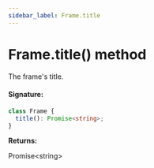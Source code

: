 ```yaml
---
sidebar_label: Frame.title
---
```


# Frame.title() method

The frame's title.

#### Signature:

```typescript
class Frame {
  title(): Promise<string>;
}
```

**Returns:**

Promise&lt;string&gt;
